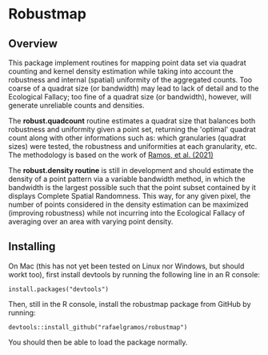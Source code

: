 # Robustmap

## Overview

This package implement routines for mapping point data set via quadrat counting and kernel density estimation while taking into account the robustness and internal (spatial) uniformity of the aggregated counts. Too coarse of a quadrat size (or bandwidth) may lead to lack of detail and to the Ecological Fallacy; too fine of a quadrat size (or bandwidth), however, will generate unreliable counts and densities.

The **robust.quadcount** routine estimates a quadrat size that balances both robustness and uniformity given a point set, returning the 'optimal' quadrat count along with other informations such as: which granularies (quadrat sizes) were tested, the robustness and uniformities at each granularity, etc. The methodology is based on the work of [Ramos, et al. (2021)](https://link.springer.com/article/10.1007/s10940-020-09474-6)

The **robust.density routine** is still in development and should estimate the density of a point pattern via a variable bandwidth method, in which the bandwidth is the largest possible such that the point subset contained by it displays Complete Spatial Randomness. This way, for any given pixel, the number of points considered in the density estimation can be maximized (improving robustness) while not incurring into the Ecological Fallacy of averaging over an area with varying point density.

## Installing

On Mac (this has not yet been tested on Linux nor Windows, but should workt too), first install devtools by running the following line in an R console:

	install.packages("devtools")

Then, still in the R console, install the robustmap package from GitHub by running:

	devtools::install_github("rafaelgramos/robustmap")

You should then be able to load the package normally.